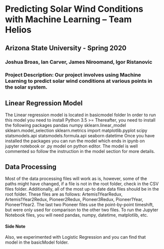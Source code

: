 # Predicting Solar Wind Conditions with Machine Learning – Team Helios
## Arizona State University - Spring 2020
### Joshua Broas, Ian Carver, James Niroomand, Igor Ristanovic
### Project Description: Our project involves using Machine Learning to predict solar wind conditions at various points in the solar system.


## Linear Regression Model 
The Linear regression model is located in basicmodel folder 
In order to run this model you need to install Python 3.5 >=
Thereafter, you need to install the following packages
pandas
numpy
sklearn.linear_model
sklearn.model_selection
sklearn.metrics import
matplotlib.pyplot
scipy
statsmodels.api
statsmodels.formula.api
seaborn
datetime
Once you have installed the packages you can run the model which ends in ipynb on jupyter notebook  or .py model on python editor. 
The model is well commented so follow the instruction in the model section for more details.

## Data Processing
Most of the data processing files will work as is, however, some of the paths might have changed, if a file is not in the root folder, check in the CSV files folder. Additionally, all of the most up-to date data files should be in the root folder. These files are as follows: Artemis1YearRedux, Artemis1Year2Redux, Pioneer2Redux, Pioneer3Redux, Pioneer1Year, Pioneer1Year2. The last two Pioneer files use the point-by-point timeshift, but were only used for comparison to the other two files. To run the Jupyter Notebook files, you will need pandas, numpy, datetime, matplotlib, etc. 


#### Side Note
Also, we experimented with Logistic Regression and you can find that model in the basicModel folder. 
